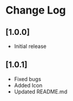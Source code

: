 # Change Log

## [1.0.0]

- Initial release

## [1.0.1]

- Fixed bugs
- Added Icon
- Updated README.md

